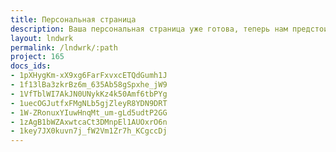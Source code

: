 ```yaml
---
title: Персональная страница
description: Ваша персональная страница уже готова, теперь нам предстоит вместе спроектировать ваш персональный дом.
layout: lndwrk
permalink: /lndwrk/:path
project: 165
docs_ids:
- 1pXHygKm-xX9xg6FarFxvxcETQdGumh1J
- 1f13lBa3zkrBz6m_635Ab58gSpxhe_jW9
- 1VfTblWI7AkJN0UNykKz4k50Amf6tbPYg
- 1uecOGJutfxFMgNLb5gjZleyR8YDN9DRT
- 1W-ZRonuxYIuwHnqMt_um-gLd5udtP2GG
- 1zAgB1bWZAxwtcaCt3DMnpEl1AUOxrO6n
- 1key7JX0kuvn7j_fW2Vm1Zr7h_KCgccDj
---
```

